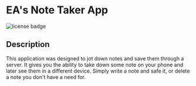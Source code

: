 # EA's Note Taker App 
   
![license badge](https://img.shields.io/badge/license--yellow)

  ## Description
  This application was designed to jot down notes and save them through a server. It gives you the ability to take down some note on your phone and later see them in a different device. Simply write a note and safe it, or delete a note you don't have a need for.




 

 